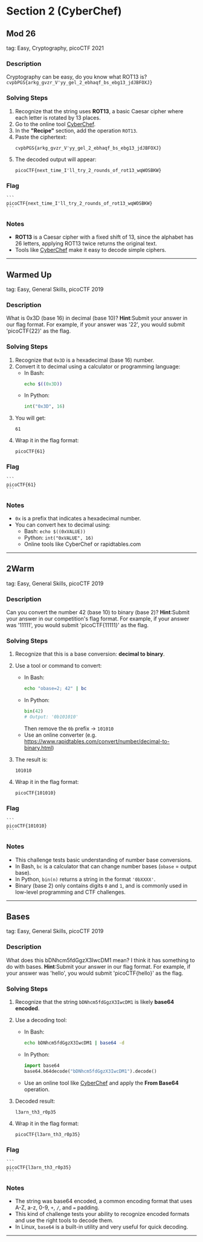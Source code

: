 # Section 2 (CyberChef)

## Mod 26  
tag: Easy, Cryptography, picoCTF 2021

### Description  
Cryptography can be easy, do you know what ROT13 is?  
`cvpbPGS{arkg_gvzr_V'yy_gel_2_ebhaqf_bs_ebg13_jdJBFOXJ}`

### Solving Steps  
1. Recognize that the string uses **ROT13**, a basic Caesar cipher where each letter is rotated by 13 places.
2. Go to the online tool [CyberChef](https://gchq.github.io/CyberChef/).
3. In the **"Recipe"** section, add the operation `ROT13`.
4. Paste the ciphertext:
    ```
    cvpbPGS{arkg_gvzr_V'yy_gel_2_ebhaqf_bs_ebg13_jdJBFOXJ}
    ```
5. The decoded output will appear:
    ```
    picoCTF{next_time_I'll_try_2_rounds_of_rot13_wqWOSBKW}
    ```

### Flag  
    ```
    picoCTF{next_time_I'll_try_2_rounds_of_rot13_wqWOSBKW}
    ```


### Notes  
- **ROT13** is a Caesar cipher with a fixed shift of 13, since the alphabet has 26 letters, applying ROT13 twice returns the original text.
- Tools like [CyberChef](https://gchq.github.io/CyberChef/) make it easy to decode simple ciphers.
---


## Warmed Up
tag: Easy, General Skills, picoCTF 2019

### Description
What is 0x3D (base 16) in decimal (base 10)?
**Hint**:Submit your answer in our flag format. For example, if your answer was '22', you would submit 'picoCTF{22}' as the flag.

### Solving Steps  
1. Recognize that `0x3D` is a hexadecimal (base 16) number.
2. Convert it to decimal using a calculator or programming language:
    - In Bash:
        ```bash
        echo $((0x3D))
        ```
    - In Python:
        ```python
        int("0x3D", 16)
        ```
3. You will get:
    ```
    61
    ```
4. Wrap it in the flag format:
    ```
    picoCTF{61}
    ```

### Flag  
    ```
    picoCTF{61}
    ```
    
### Notes  
- `0x` is a prefix that indicates a hexadecimal number.
- You can convert hex to decimal using:
  - Bash: `echo $((0xVALUE))`
  - Python: `int("0xVALUE", 16)`
  - Online tools like CyberChef or rapidtables.com
---

## 2Warm
tag: Easy, General Skills, picoCTF 2019

### Description
Can you convert the number 42 (base 10) to binary (base 2)?
**Hint**:Submit your answer in our competition's flag format. For example, if your answer was '11111', you would submit 'picoCTF{11111}' as the flag.

### Solving Steps
1. Recognize that this is a base conversion: **decimal to binary**.
2. Use a tool or command to convert:
    - In Bash:
        ```bash
        echo "obase=2; 42" | bc
        ```
    - In Python:
        ```python
        bin(42)
        # Output: '0b101010'
        ```
        Then remove the `0b` prefix → `101010`
    - Use an online converter (e.g. https://www.rapidtables.com/convert/number/decimal-to-binary.html)

3. The result is:
    ```
    101010
    ```

4. Wrap it in the flag format:
    ```
    picoCTF{101010}
    ```

### Flag  
    ```
    picoCTF{101010}
    ```
    
### Notes  
- This challenge tests basic understanding of number base conversions.
- In Bash, `bc` is a calculator that can change number bases (`obase` = output base).
- In Python, `bin(n)` returns a string in the format `'0bXXXX'`.
- Binary (base 2) only contains digits `0` and `1`, and is commonly used in low-level programming and CTF challenges.
---

## Bases
tag: Easy, General Skills, picoCTF 2019

### Description
What does this bDNhcm5fdGgzX3IwcDM1 mean? I think it has something to do with bases.
**Hint**:Submit your answer in our flag format. For example, if your answer was 'hello', you would submit 'picoCTF{hello}' as the flag.

### Solving Steps
1. Recognize that the string `bDNhcm5fdGgzX3IwcDM1` is likely **base64 encoded**.
2. Use a decoding tool:
    - In Bash:
        ```bash
        echo bDNhcm5fdGgzX3IwcDM1 | base64 -d
        ```
    - In Python:
        ```python
        import base64
        base64.b64decode("bDNhcm5fdGgzX3IwcDM1").decode()
        ```
    - Use an online tool like [CyberChef](https://gchq.github.io/CyberChef/) and apply the **From Base64** operation.

3. Decoded result:
    ```
    l3arn_th3_r0p35
    ```

4. Wrap it in the flag format:
    ```
    picoCTF{l3arn_th3_r0p35}
    ```

### Flag  
    ```
    picoCTF{l3arn_th3_r0p35}
    ```

### Notes  
- The string was base64 encoded, a common encoding format that uses A-Z, a-z, 0-9, `+`, `/`, and `=` padding.
- This kind of challenge tests your ability to recognize encoded formats and use the right tools to decode them.
- In Linux, `base64` is a built-in utility and very useful for quick decoding.
---
